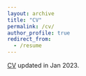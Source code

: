 ```yaml
---
layout: archive
title: "CV"
permalink: /cv/
author_profile: true
redirect_from:
  - /resume
---
```


[CV](/files/Hao_Xu_CV.pdf) updated in Jan 2023.

